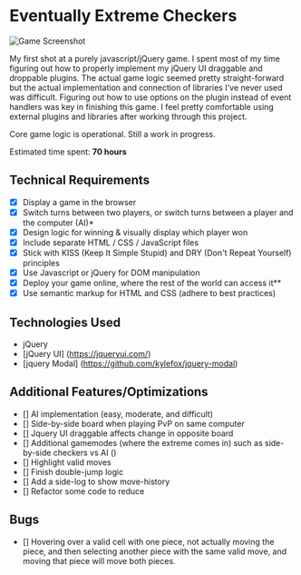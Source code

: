 # Eventually Extreme Checkers

![Game Screenshot](/ima/gameboard-screenshot.png)

My first shot at a purely javascript/jQuery game. I spent most of my time figuring out how to properly implement my jQuery UI draggable and droppable plugins. The actual game logic seemed pretty straight-forward but the actual implementation and connection of libraries I've never used was difficult. Figuring out how to use options on the plugin instead of event handlers was key in finishing this game. I feel pretty comfortable using external plugins and libraries after working through this project.

Core game logic is operational. Still a work in progress.

Estimated time spent: **70 hours**

## Technical Requirements

- [x] Display a game in the browser
- [x] Switch turns between two players, or switch turns between a player and the computer (AI)*
- [x] Design logic for winning & visually display which player won
- [x] Include separate HTML / CSS / JavaScript files
- [x] Stick with KISS (Keep It Simple Stupid) and DRY (Don't Repeat Yourself) principles
- [x] Use Javascript or jQuery for DOM manipulation
- [x] Deploy your game online, where the rest of the world can access it**
- [x] Use semantic markup for HTML and CSS (adhere to best practices)

## Technologies Used

- jQuery
- [jQuery UI] (https://jqueryui.com/)
- [jquery Modal] (https://github.com/kylefox/jquery-modal)

## Additional Features/Optimizations

- [] AI implementation (easy, moderate, and difficult)
- [] Side-by-side board when playing PvP on same computer
- [] Jquery UI draggable affects change in opposite board
- [] Additional gamemodes (where the extreme comes in) such as side-by-side checkers vs AI ()
- [] Highlight valid moves
- [] Finish double-jump logic
- [] Add a side-log to show move-history
- [] Refactor some code to reduce

## Bugs

- [] Hovering over a valid cell with one piece, not actually moving the piece, and then selecting another piece with the same valid move, and moving that piece will move both pieces.
